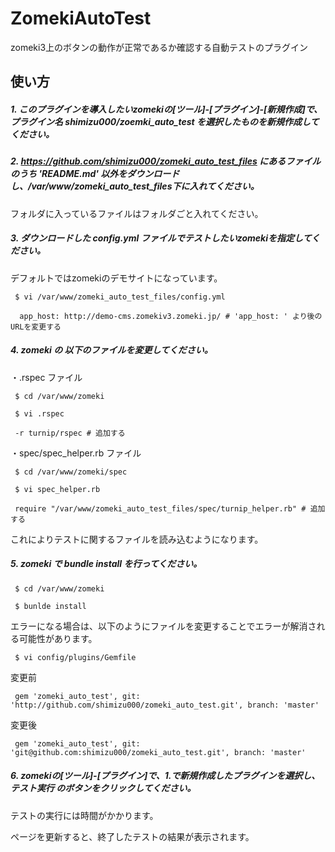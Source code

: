 # ZomekiAutoTest
zomeki3上のボタンの動作が正常であるか確認する自動テストのプラグイン

## 使い方

##### 1. このプラグインを導入したいzomekiの[ツール]-[プラグイン]-[新規作成]で、プラグイン名 shimizu000/zoemki\_auto\_test を選択したものを新規作成してください。

##### 2. <https://github.com/shimizu000/zomeki_auto_test_files> にあるファイルのうち 'README.md' 以外をダウンロードし、/var/www/zomeki_auto_test_files下に入れてください。

フォルダに入っているファイルはフォルダごと入れてください。

##### 3. ダウンロードした config.yml ファイルでテストしたいzomekiを指定してください。

デフォルトではzomekiのデモサイトになっています。

```
 $ vi /var/www/zomeki_auto_test_files/config.yml
```

```
  app_host: http://demo-cms.zomekiv3.zomeki.jp/ # 'app_host: ' より後のURLを変更する
```

##### 4. zomeki の 以下のファイルを変更してください。

・.rspec ファイル

```
 $ cd /var/www/zomeki

 $ vi .rspec
```

```
 -r turnip/rspec # 追加する
```

・spec/spec_helper.rb ファイル

```
 $ cd /var/www/zomeki/spec

 $ vi spec_helper.rb
```

```
 require "/var/www/zomeki_auto_test_files/spec/turnip_helper.rb" # 追加する
```

これによりテストに関するファイルを読み込むようになります。


##### 5. zomeki で bundle install を行ってください。

```
 $ cd /var/www/zomeki

 $ bunlde install
```

エラーになる場合は、以下のようにファイルを変更することでエラーが解消される可能性があります。

```
 $ vi config/plugins/Gemfile
```

変更前

```
 gem 'zomeki_auto_test', git: 'http://github.com/shimizu000/zomeki_auto_test.git', branch: 'master'
```

変更後

```
 gem 'zomeki_auto_test', git: 'git@github.com:shimizu000/zomeki_auto_test.git', branch: 'master'
```

##### 6. zomekiの[ツール]-[プラグイン]で、1.で新規作成したプラグインを選択し、テスト実行 のボタンをクリックしてください。

テストの実行には時間がかかります。

ページを更新すると、終了したテストの結果が表示されます。


